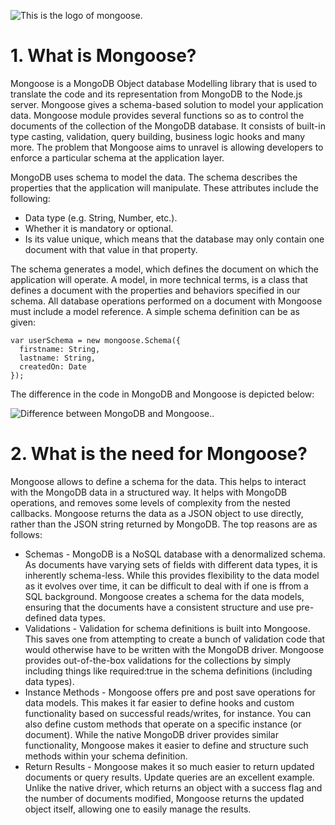 ![This is the logo of mongoose.](https://miro.medium.com/max/1838/0*6EZrnfexfBeWWYde.png "This is the logo of mongoose.")

# 1. What is Mongoose?
Mongoose is a MongoDB Object database Modelling library that is used to translate the code and its representation from MongoDB to the Node.js server. Mongoose gives a schema-based solution to model your application data. Mongoose module provides several functions so as to control the documents of the collection of the MongoDB database. It consists of built-in type casting, validation, query building, business logic hooks and many more. The problem that Mongoose aims to unravel is allowing developers to enforce a particular schema at the application layer. 

MongoDB uses schema to model the data. The schema describes the properties that the application will manipulate. These attributes include the following: 
- Data type (e.g. String, Number, etc.).
- Whether it is mandatory or optional.
- Is its value unique, which means that the database may only contain one document with that value in that property.

The schema generates a model, which defines the document on which the application will operate. A model, in more technical terms, is a class that defines a document with the properties and behaviors specified in our schema. All database operations performed on a document with Mongoose must include a model reference.
A simple schema definition can be as given:
```
var userSchema = new mongoose.Schema({
  firstname: String,
  lastname: String,
  createdOn: Date
});
```
The difference in the code in MongoDB and Mongoose is depicted below:

![Difference between MongoDB and Mongoose..](https://miro.medium.com/max/875/1*6W3UOKA_-oC9OEdBT11vHg.png "Difference between MongoDB and Mongoose.")

# 2. What is the need for Mongoose?
Mongoose allows to define a schema for the data. This helps to interact with the MongoDB data in a structured way. It helps with MongoDB operations, and removes some levels of complexity from the nested callbacks. Mongoose returns the data as a JSON object to use directly, rather than the JSON string returned by MongoDB.
The top reasons are as follows:
- Schemas - MongoDB is a NoSQL database with a denormalized schema. As documents have varying sets of fields with different data types, it is inherently schema-less. While this provides flexibility to the data model as it evolves over time, it can be difficult to deal with if one is ffrom a SQL background. Mongoose creates a schema for the data models, ensuring that the documents have a consistent structure and use pre-defined data types. 
- Validations - Validation for schema definitions is built into Mongoose. This saves one from attempting to create a bunch of validation code that would otherwise have to be written with the MongoDB driver. Mongoose provides out-of-the-box validations for the collections by simply including things like required:true in the schema definitions (including data types).
- Instance Methods - Mongoose offers pre and post save operations for data models. This makes it far easier to define hooks and custom functionality based on successful reads/writes, for instance. You can also define custom methods that operate on a specific instance (or document). While the native MongoDB driver provides similar functionality, Mongoose makes it easier to define and structure such methods within your schema definition. 
- Return Results - Mongoose makes it so much easier to return updated documents or query results. Update queries are an excellent example. Unlike the native driver, which returns an object with a success flag and the number of documents modified, Mongoose returns the updated object itself, allowing one to easily manage the results.
